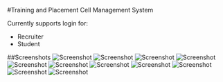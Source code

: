 #Training and Placement Cell Management System

Currently supports login for:
* Recruiter
* Student

##Screenshots
![Screenshot](https://raw.githubusercontent.com/shubh1m/TPC-Management-System/master/Screenshots/1.png)
![Screenshot](https://raw.githubusercontent.com/shubh1m/TPC-Management-System/master/Screenshots/2.png)
![Screenshot](https://raw.githubusercontent.com/shubh1m/TPC-Management-System/master/Screenshots/3.png)
![Screenshot](https://raw.githubusercontent.com/shubh1m/TPC-Management-System/master/Screenshots/4.png)
![Screenshot](https://raw.githubusercontent.com/shubh1m/TPC-Management-System/master/Screenshots/5.png)
![Screenshot](https://raw.githubusercontent.com/shubh1m/TPC-Management-System/master/Screenshots/6.png)
![Screenshot](https://raw.githubusercontent.com/shubh1m/TPC-Management-System/master/Screenshots/7.png)
![Screenshot](https://raw.githubusercontent.com/shubh1m/TPC-Management-System/master/Screenshots/8.png)
![Screenshot](https://raw.githubusercontent.com/shubh1m/TPC-Management-System/master/Screenshots/9.png)
![Screenshot](https://raw.githubusercontent.com/shubh1m/TPC-Management-System/master/Screenshots/10.png)
![Screenshot](https://raw.githubusercontent.com/shubh1m/TPC-Management-System/master/Screenshots/11.png)
